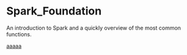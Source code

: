# Spark_Foundation
An introduction to Spark and a quickly overview of the most common functions.

[aaaaa](/Test.txt)
